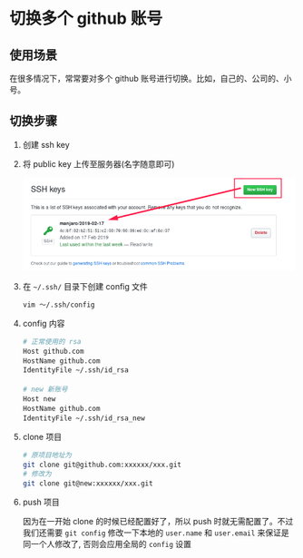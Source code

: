 # 切换多个 github 账号

## 使用场景

在很多情况下，常常要对多个 github 账号进行切换。比如，自己的、公司的、小号。

## 切换步骤

1. 创建 ssh key

2. 将 public key 上传至服务器(名字随意即可)

   ![github add ssh key](./assets/github-add-ssh-key.png)

3. 在 `~/.ssh/` 目录下创建 config 文件

   ```bash
   vim ～/.ssh/config
   ```

4. config 内容

   ``` bash
   # 正常使用的 rsa
   Host github.com
   HostName github.com
   IdentityFile ~/.ssh/id_rsa
    
   # new 新账号
   Host new
   HostName github.com
   IdentityFile ~/.ssh/id_rsa_new
   ```

5. clone 项目

   ```bash
   # 原项目地址为
   git clone git@github.com:xxxxxx/xxx.git
   # 修改为 
   git clone git@new:xxxxxx/xxx.git
   ```

6. push 项目

   因为在一开始 clone 的时候已经配置好了，所以 push 时就无需配置了。不过我们还需要 `git config` 修改一下本地的 `user.name` 和 `user.email` 来保证是同一个人修改了, 否则会应用全局的 `config` 设置
